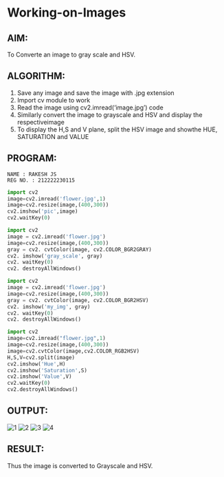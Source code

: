# Working-on-Images
## AIM:
To Converte an image to gray scale and HSV.

## ALGORITHM:
1. Save any image and save the image with .jpg extension
2. Import cv module to work
3. Read the image using cv2.imread(‘image.jpg’) code
4. Similarly convert the image to grayscale and HSV and display the respectiveimage
5. To display the H,S and V plane, split the HSV image and showthe HUE, SATURATION and VALUE

## PROGRAM:
```
NAME : RAKESH JS
REG NO. : 212222230115
```
```python
import cv2
image=cv2.imread('flower.jpg',1)
image=cv2.resize(image,(400,300))
cv2.imshow('pic',image)
cv2.waitKey(0)
```
```python
import cv2
image = cv2.imread('flower.jpg')
image=cv2.resize(image,(400,300))
gray = cv2. cvtColor(image, cv2.COLOR_BGR2GRAY)
cv2. imshow('gray_scale', gray)
cv2. waitKey(0)
cv2. destroyAllWindows()
```
```python
import cv2
image = cv2.imread('flower.jpg')
image=cv2.resize(image,(400,300))
gray = cv2. cvtColor(image, cv2.COLOR_BGR2HSV)
cv2. imshow('my_img', gray)
cv2. waitKey(0)
cv2. destroyAllWindows()
```
```python
import cv2
image=cv2.imread("flower.jpg",1)
image=cv2.resize(image,(400,300))
image=cv2.cvtColor(image,cv2.COLOR_RGB2HSV)
H,S,V=cv2.split(image)
cv2.imshow('Hue',H)
cv2.imshow('Saturation',S)
cv2.imshow('Value',V)
cv2.waitKey(0)
cv2.destroyAllWindows()
```
## OUTPUT:
![1](https://github.com/sivaram-R/diptworkshop/assets/121165794/1a131139-a60d-400a-a6af-bcc1e994ee7a)
![2](https://github.com/sivaram-R/diptworkshop/assets/121165794/d515794b-f015-4baa-a8bd-4e4f78eb66df)
![3](https://github.com/sivaram-R/diptworkshop/assets/121165794/111b5593-b0b2-4e23-bf00-1456cf325dd1)
![4](https://github.com/sivaram-R/diptworkshop/assets/121165794/b05f9d1e-bb86-4dbd-be9a-f9bd1771f480)

## RESULT:
Thus the image is converted to Grayscale and HSV.
